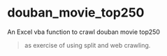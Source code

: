 # douban_movie_top250
An Excel vba function to crawl douban movie top250
> as exercise of using split and web crawling.
